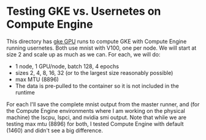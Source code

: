 # Testing GKE vs. Usernetes on Compute Engine

This directory has [gke GPU](mnist-gpu) runs to compute GKE with Compute Engine running usernetes. Both use mnist with V100, one per node. We will start at size 2 and scale up as much as we can.
For each, we will do:

- 1 node, 1 GPU/node, batch 128, 4 epochs
- sizes 2, 4, 8, 16, 32 (or to the largest size reasonably possible)
- max MTU (8896)
- The data is pre-pulled to the container so it is not included in the runtime

For each I'll save the complete mnist output from the master runner, and (for the Compute Engine environments where I am working on the physical machine) the lscpu, lspci, and nvidia smi output. Note that while we are testing max mtu (8896) for both, I tested Compute Engine with default (1460) and didn't see a big difference.
